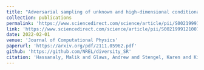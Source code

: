 ```yaml
---
title: "Adversarial sampling of unknown and high-dimensional conditional distributions"
collection: publications
permalink: 'https://www.sciencedirect.com/science/article/pii/S0021999121007488'
link: 'https://www.sciencedirect.com/science/article/pii/S0021999121007488'
date: 2022-02-01
venue: 'Journal of Computational Physics'
paperurl: 'https://arxiv.org/pdf/2111.05962.pdf'
github: 'https://github.com/NREL/diversity_SR'
citation: 'Hassanaly, Malik and Glaws, Andrew and Stengel, Karen and King, Ryan N.. (2022). &quot; Adversarial sampling of unknown and high-dimensional conditional distributions.&quot; <i>Journal of Computational Physics</i>. 450, 110853.'
---
```

